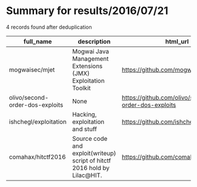 
# Summary for results/2016/07/21
    
4 records found after deduplication

| full_name | description | html_url | matched_list | matched_count | pushed_at | size | stargazers_count | language | forks_count |
|---------------------------------|---------------------------------------------------------------------------|----------------------------------------------------|----------------|-----------------|---------------------------|--------|--------------------|------------|---------------|
| mogwaisec/mjet | Mogwai Java Management Extensions (JMX) Exploitation Toolkit | https://github.com/mogwaisec/mjet | ['exploit'] | 1 | 2016-07-21 20:40:22+00:00 | 183 | 152 | Java | 37 |
| olivo/second-order-dos-exploits | None | https://github.com/olivo/second-order-dos-exploits | ['exploit'] | 1 | 2016-07-21 05:00:36+00:00 | 2 | 0 | PHP | 0 |
| ishchegl/exploitation | Hacking, exploitation and stuff | https://github.com/ishchegl/exploitation | ['exploit'] | 1 | 2016-07-21 16:24:13+00:00 | 1 | 0 | Assembly | 0 |
| comahax/hitctf2016 | Source code and exploit(writeup) script of hitctf 2016 hold by Lilac@HIT. | https://github.com/comahax/hitctf2016 | ['exploit'] | 1 | 2016-07-21 15:44:10+00:00 | 589 | 0 | PHP | 0 |
